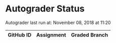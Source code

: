 # Autograder Status
Autograder last run at: November 08, 2018 at 11:20

| GitHub ID | Assignment | Graded Branch |
|-----------|------------|---------------|

